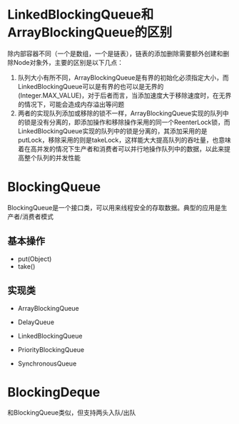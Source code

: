# LinkedBlockingQueue和ArrayBlockingQueue的区别

除内部容器不同（一个是数组，一个是链表），链表的添加删除需要额外创建和删除Node对象外，主要的区别是以下几点：

1. 队列大小有所不同，ArrayBlockingQueue是有界的初始化必须指定大小，而LinkedBlockingQueue可以是有界的也可以是无界的(Integer.MAX_VALUE)，对于后者而言，当添加速度大于移除速度时，在无界的情况下，可能会造成内存溢出等问题
2. 两者的实现队列添加或移除的锁不一样，ArrayBlockingQueue实现的队列中的锁是没有分离的，即添加操作和移除操作采用的同一个ReenterLock锁，而LinkedBlockingQueue实现的队列中的锁是分离的，其添加采用的是putLock，移除采用的则是takeLock，这样能大大提高队列的吞吐量，也意味着在高并发的情况下生产者和消费者可以并行地操作队列中的数据，以此来提高整个队列的并发性能

# BlockingQueue

BlockingQueue是一个接口类，可以用来线程安全的存取数据。典型的应用是生产者/消费者模式

## 基本操作

- put(Object)
- take()

## 实现类

- ArrayBlockingQueue


- DelayQueue
- LinkedBlockingQueue
- PriorityBlockingQueue
- SynchronousQueue

# BlockingDeque

和BlockingQueue类似，但支持两头入队/出队